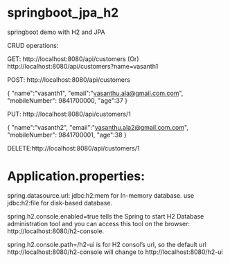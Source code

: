# springboot_jpa_h2
springboot demo with H2 and JPA

CRUD operations:

GET: http://localhost:8080/api/customers (Or) 
     http://localhost:8080/api/customers?name=vasanth1
     
POST: http://localhost:8080/api/customers

  {
  "name":"vasanth1",
  "email":"vasanthu.ala@gmail.com.com",
  "mobileNumber": 9841700000,
  "age":37
  }
  
PUT: http://localhost:8080/api/customers/1

  {
  "name":"vasanth2",
  "email":"vasanthu.ala2@gmail.com.com",
  "mobileNumber": 9841700001,
  "age":38
  }
  
DELETE:http://localhost:8080/api/customers/1




Application.properties:
=======================

spring.datasource.url: jdbc:h2:mem for In-memory database. 
use jdbc:h2:file for disk-based database.

spring.h2.console.enabled=true tells the Spring to start H2 Database administration tool and you can access this tool on the browser: http://localhost:8080/h2-console.

spring.h2.console.path=/h2-ui is for H2 consol’s url, so the default url http://localhost:8080/h2-console will change to http://localhost:8080/h2-ui
